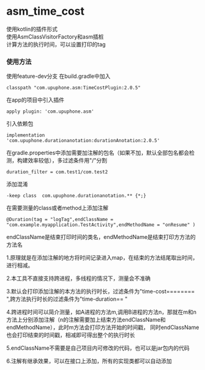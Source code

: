 # asm_time_cost


使用kotlin的插件形式  
使用AsmClassVisitorFactory和asm插桩  
计算方法的执行时间，可以设置打印的tag  
### 使用方法
使用feature-dev分支
在build.gradle中加入
```
classpath "com.upuphone.asm:TimeCostPlugin:2.0.5"
```
在app的项目中引入插件
```
apply plugin: 'com.upuphone.asm'
```

引入依赖包
```
implementation 'com.upuphone.durationanotation:durationAnotation:2.0.5'
```
在gradle.properties中添加需要加注解的包名（如果不加，默认全部包名都会检测，构建效率较低），多过滤条件用"/"分割
```
duration_filter = com.test1/com.test2
```

添加混淆
```
-keep class  com.upuphone.durationanotation.** {*;}
```

在需要测量的class或者method上添加注解
```
@Duration(tag = "logTag",endClassName = "com.example.myapplication.TestActivity",endMethodName = "onResume" )
```
endClassName是结束打印时间的类名，endMethodName是结束打印方方法的方法名

1.原理就是在添加注解的地方将时间记录进入map，在结束的方法结尾取出时间，进行相减。

2.本工具不直接支持跨进程，多线程的情况下，测量会不准确

3.默认会打印添加注解的本方法的执行时长，过滤条件为"time-cost======== ",跨方法执行时长的过滤条件为"time-duration== "


4.跨进程时间可以简介测量，如A进程的方法m,调用B进程的方法n，那就在m和n方法上分别添加注解（n的注解需要加上结束方法endClassName和endMethodName），此时m方法会打印方法开始的时间戳，
同时endClassName也会打印结束的时间戳，相减即可得出整个的执行时长

5.endClassName不需要是自己项目内可修改的代码，也可以是jar包内的代码

6.注解有继承效果，可以在接口上添加，所有的实现类都可以自动添加
